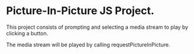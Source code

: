 # Picture-In-Picture JS Project.

This project consists of prompting and selecting a media stream to play by clicking a button.

The media stream will be played by calling requestPictureInPicture.

